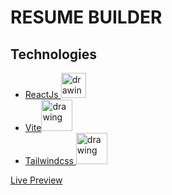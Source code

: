# RESUME BUILDER

## Technologies
- <a href="https://reactjs.org/">ReactJs <img src="https://upload.wikimedia.org/wikipedia/commons/thumb/a/a7/React-icon.svg/640px-React-icon.svg.png" alt="drawing" width="40"/></a>
- <a href="https://vitejs.dev/">Vite<img src="https://upload.wikimedia.org/wikipedia/commons/thumb/f/f1/Vitejs-logo.svg/1039px-Vitejs-logo.svg.png" alt="drawing" width="50"/></a>
- <a href="https://tailwindcss.com/">Tailwindcss <img src="https://upload.wikimedia.org/wikipedia/commons/thumb/d/d5/Tailwind_CSS_Logo.svg/1200px-Tailwind_CSS_Logo.svg.png" alt="drawing" width="50"/></a>

[Live Preview](https://complexlity-resume-builder.netlify.app/)

